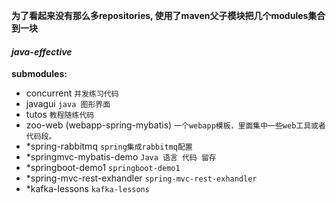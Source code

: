**为了看起来没有那么多repositories, 使用了maven父子模块把几个modules集合到一块**
#### _java-effective_
**submodules:**
- concurrent
```并发练习代码```
- javagui
```java 图形界面```
- tutos
```教程随练代码```
- zoo-web (webapp-spring-mybatis)
```一个webapp模板，里面集中一些web工具或者代码段。```
- *spring-rabbitmq
```spring集成rabbitmq配置```
- *springmvc-mybatis-demo
```Java 语言 代码 留存```
- *springboot-demo1
```springboot-demo1```
- *spring-mvc-rest-exhandler
```spring-mvc-rest-exhandler```
- *kafka-lessons
```kafka-lessons```